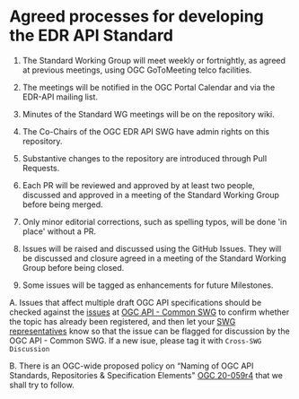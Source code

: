 # Agreed processes for developing the EDR API Standard

1. The Standard Working Group will meet weekly or fortnightly, as agreed at previous meetings, using OGC GoToMeeting telco facilities.

2. The meetings will be notified in the OGC Portal Calendar and via the EDR-API mailing list.

3. Minutes of the Standard WG meetings will be on the repository wiki.

4. The Co-Chairs of the OGC EDR API SWG have admin rights on this repository.

5. Substantive changes to the repository are introduced through Pull Requests.

6. Each PR will be reviewed and approved by at least two people, discussed and approved in a meeting of the Standard Working Group before being merged.

7. Only minor editorial corrections, such as spelling typos, will be done 'in place' without a PR.

8. Issues will be raised and discussed using the GitHub Issues. They will be discussed and closure agreed in a meeting of the Standard Working Group before being closed.

9. Some issues will be tagged as enhancements for future Milestones.

A. Issues that affect multiple draft OGC API specifications should be checked against the [issues](https://github.com/orgs/opengeospatial/projects/4) at [OGC API - Common SWG](https://github.com/opengeospatial/oapi_common) to confirm whether the topic has already been registered, and then let your [SWG representatives](https://github.com/opengeospatial/oapi_common/wiki/Cross-SWG-Coordination-Representatives) know so that the issue can be flagged for discussion by the OGC API - Common SWG. If a new isue, please tag it with `Cross-SWG Discussion`

B. There is an OGC-wide proposed policy on “Naming of OGC API Standards, Repositories & Specification Elements" [OGC 20-059r4](https://portal.ogc.org/files/?artifact_id=94196&version=1) that we shall try to follow.
